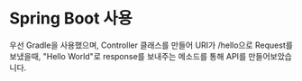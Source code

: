 # Spring Boot 사용

우선 Gradle을 사용했으며, Controller 클래스를 만들어 URI가 /hello으로 Request를 보냈을때, "Hello World"로 response를 보내주는 메소드를 통해
API를 만들어보았습니다.
